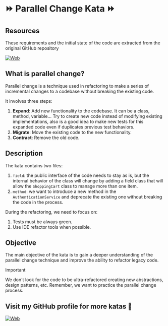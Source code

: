 # :fast_forward: Parallel Change Kata :fast_forward:

## Resources

These requirements and the initial state of the code are extracted from the original GitHub repository

[![Web](https://img.shields.io/badge/GitHub-unclejamal-14a1f0?style=for-the-badge&logo=github&logoColor=white&labelColor=101010)](https://github.com/unclejamal/parallel-change)

## What is parallel change?

Parallel change is a technique used in refactoring to make a series of incremental changes to a codebase without breaking the existing code.

It involves three steps:

1. **Expand**: Add new functionality to the codebase. It can be a class, method, variable... Try to create new code instead of modifying existing implementations, also is a good idea to make new tests for this expanded code even if duplicates previous test behaviors.
2. **Migrate**: Move the existing code to the new functionality.
3. **Contract**: Remove the old code.

## Description

The kata contains two files:

1. `field`: the public interface of the code needs to stay as is, but the internal behavior of the class will change by adding a field class that will allow the `ShoppingCart` class to manage more than one item.
2. `method`: we want to introduce a new method in the `AuthenticationService` and deprecate the existing one without breaking the code in the process.

During the refactoring, we need to focus on:

1. Tests must be always green.
2. Use IDE refactor tools when possible.

## Objective

The main objective of the kata is to gain a deeper understanding of the parallel change technique and improve the ability to refactor
legacy code.

> [!IMPORTANT]
> We don't look for the code to be ultra-refactored creating new abstractions, design patterns, etc. Remember, we want to practice the parallel change process.

## Visit my GitHub profile for more katas 🚀

[![Web](https://img.shields.io/badge/GitHub-Dimanu.py-14a1f0?style=for-the-badge&logo=github&logoColor=white&labelColor=101010)](https://github.com/dimanu-py/python-code-katas)